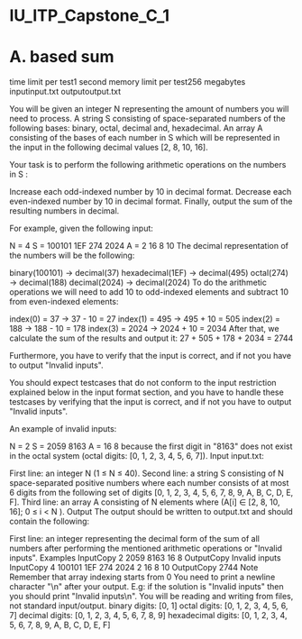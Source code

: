 # IU_ITP_Capstone_C_1

# A. based sum

time limit per test1 second
memory limit per test256 megabytes
inputinput.txt
outputoutput.txt

You will be given an integer N
 representing the amount of numbers you will need to process. A string S
 consisting of space-separated numbers of the following bases: binary, octal, decimal and, hexadecimal. An array A
 consisting of the bases of each number in S
 which will be represented in the input in the following decimal values [2, 8, 10, 16].

Your task is to perform the following arithmetic operations on the numbers in S
:

Increase each odd-indexed number by 10 in decimal format.
Decrease each even-indexed number by 10 in decimal format.
Finally, output the sum of the resulting numbers in decimal.

For example, given the following input:

N
 = 4
S
 = 100101 1EF 274 2024
A
 = 2 16 8 10
The decimal representation of the numbers will be the following:

binary(100101) →
 decimal(37)
hexadecimal(1EF) →
 decimal(495)
octal(274) →
 decimal(188)
decimal(2024) →
 decimal(2024)
To do the arithmetic operations we will need to add 10 to odd-indexed elements and subtract 10 from even-indexed elements:

index(0) = 37 →
 37 - 10 = 27
index(1) = 495 →
 495 + 10 = 505
index(2) = 188 →
 188 - 10 = 178
index(3) = 2024 →
 2024 + 10 = 2034
After that, we calculate the sum of the results and output it: 27 + 505 + 178 + 2034 = 2744

Furthermore, you have to verify that the input is correct, and if not you have to output "Invalid inputs".

You should expect testcases that do not conform to the input restriction explained below in the input format section, and you have to handle these testcases by verifying that the input is correct, and if not you have to output "Invalid inputs".

An example of invalid inputs:

N
 = 2
S
 = 2059 8163
A
 = 16 8
because the first digit in "8163" does not exist in the octal system (octal digits: [0, 1, 2, 3, 4, 5, 6, 7]).
Input
input.txt:

First line: an integer N
 (1 ≤ N
 ≤ 40).
Second line: a string S
 consisting of N
 space-separated positive numbers where each number consists of at most 6 digits from the following set of digits [0, 1, 2, 3, 4, 5, 6, 7, 8, 9, A, B, C, D, E, F].
Third line: an array A
 consisting of N
 elements where (A[i]
 ∈
 [2, 8, 10, 16]; 0 ≤ i
 < N
).
Output
The output should be written to output.txt and should contain the following:

First line: an integer representing the decimal form of the sum of all numbers after performing the mentioned arithmetic operations or "Invalid inputs".
Examples
InputCopy
2
2059 8163
16 8
OutputCopy
Invalid inputs
InputCopy
4
100101 1EF 274 2024
2 16 8 10
OutputCopy
2744
Note
Remember that array indexing starts from 0
You need to print a newline character "\n" after your output. E.g: if the solution is "Invalid inputs" then you should print "Invalid inputs\n".
You will be reading and writing from files, not standard input/output.
binary digits: [0, 1]
octal digits: [0, 1, 2, 3, 4, 5, 6, 7]
decimal digits: [0, 1, 2, 3, 4, 5, 6, 7, 8, 9]
hexadecimal digits: [0, 1, 2, 3, 4, 5, 6, 7, 8, 9, A, B, C, D, E, F]

